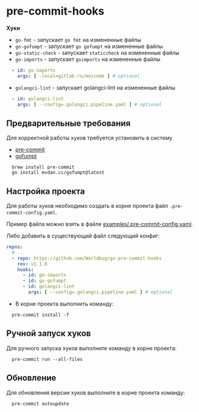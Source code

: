 # pre-commit-hooks

**Хуки**

- `go-fmt` - запускает `go fmt` на измененные файлы
- `go-gofumpt` - запускает `go gofumpt` на измененные файлы
- `go-static-check` - запускает `staticcheck` на измененные файлы
- `go-imports` - запускает `goimports` на измененные файлы

```yaml
  - id: go-imports
    args: [ -local=gitlab.ru/moicode ] # optional
```

- `golangci-lint` - запускает golangci-lint на измененные файлы

```yaml
  - id: golangci-lint
    args: [ --config=.golangci.pipeline.yaml ] # optional
```

## Предварительные требования

Для корректной работы хуков требуется установить в систему
- [pre-commit](https://pre-commit.com)
- [gofumpt](https://github.com/mvdan/gofumpt)

```shell
  brew install pre-commit
  go install mvdan.cc/gofumpt@latest
```

## Настройка проекта

Для работы хуков необходимо создать в корне проекта файл `.pre-commit-config.yaml`.

Пример файла можно взять в файле [examples/.pre-commit-config.yaml](./examples/.pre-commit-config.yaml).

Либо добавить в существующий файл следующий конфиг:

```yaml
repos:
  # ...
  - repo: https://github.com/Worldbug/go-pre-commit-hooks
    rev: v1.1.0
    hooks:
      - id: go-imports
      - id: go-gofumpt
      - id: golangci-lint
        args: [ --config=.golangci.pipeline.yaml ] # optional
```

- В корне проекта выполнить команду:

```shell
  pre-commit install -f
```

## Ручной запуск хуков

Для ручного запуска хуков выполните команду в корне проекта:

```shell
  pre-commit run --all-files
```

## Обновление

Для обновления версии хуков выполните в корне проекта команду:

```shell
  pre-commit autoupdate
```
